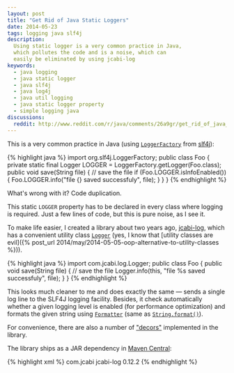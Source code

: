 ```yaml
---
layout: post
title: "Get Rid of Java Static Loggers"
date: 2014-05-23
tags: logging java slf4j
description:
  Using static logger is a very common practice in Java,
  which pollutes the code and is a noise, which can
  easily be eliminated by using jcabi-log
keywords:
  - java logging
  - java static logger
  - java slf4j
  - java log4j
  - java util logging
  - java static logger property
  - simple logging java
discussions:
  reddit: http://www.reddit.com/r/java/comments/26a9gr/get_rid_of_java_static_loggers/
---
```


This is a very common practice in Java
(using [`LoggerFactory`](http://www.slf4j.org/apidocs/org/slf4j/LoggerFactory.html)
from [slf4j](http://www.slf4j.org/)):

{% highlight java %}
import org.slf4j.LoggerFactory;
public class Foo {
  private static final Logger LOGGER =
    LoggerFactory.getLogger(Foo.class);
  public void save(String file) {
    // save the file
    if (Foo.LOGGER.isInfoEnabled()) {
      Foo.LOGGER.info("file {} saved successfuly", file);
    }
  }
}
{% endhighlight %}

What's wrong with it? Code duplication.

This static `LOGGER` property has to be declared in every class
where logging is required. Just a few lines of code, but
this is pure noise, as I see it.

To make life easier, I created a library about two years
ago, [jcabi-log](http://log.jcabi.com), which has a convenient
utility class [`Logger`](http://log.jcabi.com/apidocs-0.12.2/com/jcabi/log/Logger.html)
(yes, I know that [utility classes are evil]({% post_url 2014/may/2014-05-05-oop-alternative-to-utility-classes %})).

{% highlight java %}
import com.jcabi.log.Logger;
public class Foo {
  public void save(String file) {
    // save the file
    Logger.info(this, "file %s saved successfuly", file);
  }
}
{% endhighlight %}

This looks much cleaner to me and does exactly
the same &mdash; sends a single log line to the SLF4J
logging facility. Besides, it check automatically whether a given logging
level is enabled (for performance optimization) and formats the
given string using [`Formatter`](http://docs.oracle.com/javase/7/docs/api/java/util/Formatter.html)
(same as [`String.format()`](http://docs.oracle.com/javase/7/docs/api/java/lang/String.html#format%28java.lang.String,+java.lang.Object...%29)).

For convenience, there are also a number of ["decors"](http://log.jcabi.com/decors.html)
implemented in the library.

The library ships as a JAR dependency in
[Maven Central](http://repo1.maven.org/maven2/com/jcabi/jcabi-log):

{% highlight xml %}
<dependency>
  <groupId>com.jcabi</groupId>
  <artifactId>jcabi-log</artifactId>
  <version>0.12.2</version>
</dependency>
{% endhighlight %}
